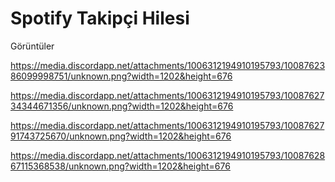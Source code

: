# Spotify Takipçi Hilesi

Görüntüler

https://media.discordapp.net/attachments/1006312194910195793/1008762386099998751/unknown.png?width=1202&height=676

https://media.discordapp.net/attachments/1006312194910195793/1008762734344671356/unknown.png?width=1202&height=676

https://media.discordapp.net/attachments/1006312194910195793/1008762791743725670/unknown.png?width=1202&height=676

https://media.discordapp.net/attachments/1006312194910195793/1008762867115368538/unknown.png?width=1202&height=676
